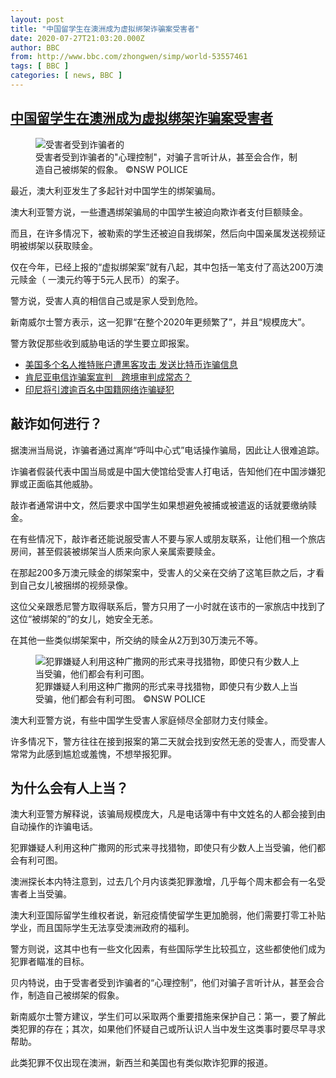 ```yaml
---
layout: post
title: "中国留学生在澳洲成为虚拟绑架诈骗案受害者"
date: 2020-07-27T21:03:20.000Z
author: BBC
from: http://www.bbc.com/zhongwen/simp/world-53557461
tags: [ BBC ]
categories: [ news, BBC ]
---
```

<!--1595883800000-->
[中国留学生在澳洲成为虚拟绑架诈骗案受害者](http://www.bbc.com/zhongwen/simp/world-53557461)
------

<div>
<figure><img alt="受害者受到诈骗者的"心理控制"，对骗子言听计从，甚至会合作，制造自己被绑架的假象。" src="https://ichef.bbci.co.uk/news/600/cpsprodpb/ADD0/production/_113669444_whatsubject.jpg" referrerpolicy="no-referrer"><br><figcaption>受害者受到诈骗者的"心理控制"，对骗子言听计从，甚至会合作，制造自己被绑架的假象。 ©NSW POLICE</figcaption></figure><p class="story-body__introduction">最近，澳大利亚发生了多起针对中国学生的绑架骗局。</p><p>澳大利亚警方说，一些遭遇绑架骗局的中国学生被迫向欺诈者支付巨额赎金。</p><p>而且，在许多情况下，被勒索的学生还被迫自我绑架，然后向中国亲属发送视频证明被绑架以获取赎金。</p><p>仅在今年，已经上报的“虚拟绑架案”就有八起，其中包括一笔支付了高达200万澳元赎金（ 一澳元约等于5元人民币）的案子。</p><p>警方说，受害人真的相信自己或是家人受到危险。</p><p>新南威尔士警方表示，这一犯罪“在整个2020年更频繁了”，并且“规模庞大”。</p><p>警方敦促那些收到威胁电话的学生要立即报案。</p><ul class="story-body__unordered-list"><li class="story-body__list-item"><a href="http://www.bbc.com/zhongwen/simp/science-53429460" class="story-body__link">美国多个名人推特账户遭黑客攻击 发送比特币诈骗信息</a></li><li class="story-body__list-item"><a href="http://www.bbc.com/zhongwen/simp/chinese-news-42451655" class="story-body__link">肯尼亚电信诈骗案宣判　跨境审判成常态？</a></li><li class="story-body__list-item"><a href="http://www.bbc.com/zhongwen/simp/world-40798956" class="story-body__link">印尼将引渡逾百名中国籍网络诈骗疑犯</a></li></ul><h2 class="story-body__crosshead">敲诈如何进行？</h2><p>据澳洲当局说，诈骗者通过离岸“呼叫中心式”电话操作骗局，因此让人很难追踪。</p><p>诈骗者假装代表中国当局或是中国大使馆给受害人打电话，告知他们在中国涉嫌犯罪或正面临其他威胁。</p><p>敲诈者通常讲中文，然后要求中国学生如果想避免被捕或被遣返的话就要缴纳赎金。</p><p>在有些情况下，敲诈者还能说服受害人不要与家人或朋友联系，让他们租一个旅店房间，甚至假装被绑架当人质来向家人亲属索要赎金。</p><p>在那起200多万澳元赎金的绑架案中，受害人的父亲在交纳了这笔巨款之后，才看到自己女儿被捆绑的视频录像。</p><p>这位父亲跟悉尼警方取得联系后，警方只用了一小时就在该市的一家旅店中找到了这位“被绑架的”的女儿，她安全无恙。</p><p>在其他一些类似绑架案中，所交纳的赎金从2万到30万澳元不等。</p><figure><img alt="犯罪嫌疑人利用这种广撒网的形式来寻找猎物，即使只有少数人上当受骗，他们都会有利可图。" src="https://ichef.bbci.co.uk/news/600/cpsprodpb/9E08/production/_113665404_53557461.jpg" referrerpolicy="no-referrer"><br><figcaption>犯罪嫌疑人利用这种广撒网的形式来寻找猎物，即使只有少数人上当受骗，他们都会有利可图。 ©NSW POLICE</figcaption></figure><p>澳大利亚警方说，有些中国学生受害人家庭倾尽全部财力支付赎金。</p><p>许多情况下，警方往往在接到报案的第二天就会找到安然无恙的受害人，而受害人常常为此感到尴尬或羞愧，不想举报犯罪。</p><h2 class="story-body__crosshead">为什么会有人上当？</h2><p>澳大利亚警方解释说，该骗局规模庞大，凡是电话簿中有中文姓名的人都会接到由自动操作的诈骗电话。</p><p>犯罪嫌疑人利用这种广撒网的形式来寻找猎物，即使只有少数人上当受骗，他们都会有利可图。</p><p>澳洲探长本内特注意到，过去几个月内该类犯罪激增，几乎每个周末都会有一名受害者上当受骗。</p><p>澳大利亚国际留学生维权者说，新冠疫情使留学生更加脆弱，他们需要打零工补贴学业，而且国际学生无法享受澳洲政府的福利。</p><p>警方则说，这其中也有一些文化因素，有些国际学生比较孤立，这些都使他们成为犯罪者瞄准的目标。</p><p>贝内特说，由于受害者受到诈骗者的“心理控制”，他们对骗子言听计从，甚至会合作，制造自己被绑架的假象。</p><p>新南威尔士警方建议，学生们可以采取两个重要措施来保护自己：第一，要了解此类犯罪的存在；其次，如果他们怀疑自己或所认识人当中发生这类事时要尽早寻求帮助。</p><p>此类犯罪不仅出现在澳洲，新西兰和美国也有类似欺诈犯罪的报道。</p>
</div>

